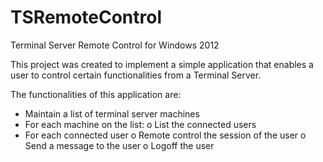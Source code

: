 # TSRemoteControl
Terminal Server Remote Control for Windows 2012

This project was created to implement a simple application that enables a user to control certain functionalities from a Terminal Server.

The functionalities of this application are:
-	Maintain a list of terminal server machines
-	For each machine on the list:
	o	List the connected users
-	For each connected user 
	o	Remote control the session of the user
	o	Send a message to the user
	o	Logoff the user

